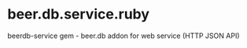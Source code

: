 beer.db.service.ruby
====================

beerdb-service gem - beer.db addon for web service (HTTP JSON API)
